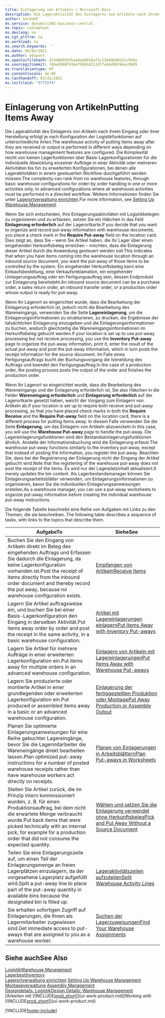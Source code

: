 ```yaml
---
title: Einlagerung von Artikeln | Microsoft Docs
description: Die Lageraktivität des Einlagerns von Artikeln nach ihrem Eingang oder ihrer Herstellung erfolgt je nach Konfiguration der Logistikfunktionen auf unterschiedliche Arten.
author: SorenGP
ms.service: dynamics365-business-central
ms.topic: conceptual
ms.devlang: na
ms.tgt_pltfrm: na
ms.workload: na
ms.search.keywords: ''
ms.date: 04/01/2021
ms.author: edupont
ms.openlocfilehash: d19486956fbaa0addb58a71c13849b0bb32c958a
ms.sourcegitcommit: 766e2840fd16efb901d211d7fa64d96766ac99d9
ms.translationtype: HT
ms.contentlocale: de-DE
ms.lasthandoff: 03/31/2021
ms.locfileid: "5771574"
---
```

# <a name="putting-items-away"></a><span data-ttu-id="a0c08-103">Einlagerung von Artikeln</span><span class="sxs-lookup"><span data-stu-id="a0c08-103">Putting Items Away</span></span>
<span data-ttu-id="a0c08-104">Die Lageraktivität des Einlagerns von Artikeln nach ihrem Eingang oder ihrer Herstellung erfolgt je nach Konfiguration der Logistikfunktionen auf unterschiedliche Arten.</span><span class="sxs-lookup"><span data-stu-id="a0c08-104">The warehouse activity of putting items away after they are received or output is performed in different ways depending on how warehouse management features are configured.</span></span> <span data-ttu-id="a0c08-105">Die Komplexität reicht von keinen Lagerfunktionen über Basis-Lagerkonfigurationen für die individuelle Abwicklung einzelner Aufträge in einer Aktivität oder mehreren Aktivitäten bis hin zu erweiterten Konfigurationen, bei denen alle Lageraktivitäten in einem gesteuerten Workflow durchgeführt werden müssen.</span><span class="sxs-lookup"><span data-stu-id="a0c08-105">The complexity can rank from no warehouse features, through basic warehouse configurations for order-by order handling in one or more activities only, to advanced configurations where all warehouse activities must be performed in a directed workflow.</span></span> <span data-ttu-id="a0c08-106">Weitere Informationen finden Sie unter [Lagerortverwaltung einrichten](warehouse-setup-warehouse.md).</span><span class="sxs-lookup"><span data-stu-id="a0c08-106">For more information, see [Setting Up Warehouse Management](warehouse-setup-warehouse.md).</span></span>

<span data-ttu-id="a0c08-107">Wenn Sie sich entscheiden, Ihre Einlagerungsaktivitäten mit Logistikbelegen zu organisieren und zu erfassen, setzen Sie ein Häkchen in das Feld **Einlagerung erforderlich** auf der Lagerortkarte.</span><span class="sxs-lookup"><span data-stu-id="a0c08-107">If you decide that you want to organize and record put-away information with warehouse documents, you place a check mark in the **Require Put-away** field on the location card.</span></span> <span data-ttu-id="a0c08-108">Dies zeigt an, dass Sie – wenn Sie Artikel haben, die Ihr Lager über einen eingehenden Herkunftsbeleg erreichen – möchten, dass die Einlagerung dieser Artikel durch die Anwendung gesteuert werden soll.</span><span class="sxs-lookup"><span data-stu-id="a0c08-108">This indicates that when you have items coming into the warehouse location through an inbound source document, you want the put-away of those items to be controlled by the system.</span></span> <span data-ttu-id="a0c08-109">Ein eingehender Herkunftsbeleg kann eine Einkaufsbestellung, eine Verkaufsreklamation, ein eingehender Umlagerungsauftrag oder ein Fertigungsauftrag sein, dessen Endprodukt zur Einlagerung bereitsteht.</span><span class="sxs-lookup"><span data-stu-id="a0c08-109">An inbound source document can be a purchase order, a sales return order, an inbound transfer order, or a production order whose output is ready for put-away.</span></span>  

<span data-ttu-id="a0c08-110">Wenn Ihr Lagerort so eingerichtet wurde, dass die Bearbeitung der Einlagerung erforderlich ist, jedoch nicht die Bearbeitung des Wareneingangs, verwenden Sie die Seite **Lagereinlagerung**, um die Einlagerungsinformationen zu strukturieren, zu drucken, die Ergebnisse der tatsächlichen Einlagerung einzugeben und die Einlagerungsinformationen zu buchen, wodurch gleichzeitig die Wareneingangsinformationen im Herkunftsbeleg gebucht werden.</span><span class="sxs-lookup"><span data-stu-id="a0c08-110">If your location is set up to use put-away processing but not receive processing, you use the **Inventory Put-away** page to organize the put-away information, print it, enter the result of the actual put-away and post the put-away information, which in turn posts the receipt information for the source document.</span></span> <span data-ttu-id="a0c08-111">Im Falle eines Fertigungsauftrags bucht der Buchungsvorgang die Istmeldung des Auftrags und beendet den Fertigungsauftrag.</span><span class="sxs-lookup"><span data-stu-id="a0c08-111">In the case of a production order, the posting process posts the output of the order and finishes the production order.</span></span>

<span data-ttu-id="a0c08-112">Wenn Ihr Lagerort so eingerichtet wurde, dass die Bearbeitung des Wareneingangs und der Einlagerung erforderlich ist, Sie also Häkchen in die Felder **Wareneingang erforderlich** und **Einlagerung erforderlich** auf der Lagerortkarte gesetzt haben, weicht der Vorgang zum Einlagern von Artikeln ab.</span><span class="sxs-lookup"><span data-stu-id="a0c08-112">If your location is set up to require both receive and put-away processing, so that you have placed check marks in both the **Require Receive** and the **Require Put-away** field on the location card, there is a different process for putting items away.</span></span> <span data-ttu-id="a0c08-113">In diesem Falle verwenden Sie die Seite **Einlagerung**, um das Einlagern von Artikeln abzuwickeln.</span><span class="sxs-lookup"><span data-stu-id="a0c08-113">In this case, you will use the **Warehouse Put-away** page to handle the put-away.</span></span> <span data-ttu-id="a0c08-114">Die Lagereinlagerungsfunktionen sind den Bestandseinlagerungsfunktionen ähnlich. Anstelle der Informationsbuchung wird die Einlagerung erfasst.</span><span class="sxs-lookup"><span data-stu-id="a0c08-114">The warehouse put-away functions similarly to the inventory put-away, except that instead of posting the information, you register the put-away.</span></span> <span data-ttu-id="a0c08-115">Beachten Sie, dass bei der Registrierung der Einlagerung nicht der Eingang der Artikel gebucht wird.</span><span class="sxs-lookup"><span data-stu-id="a0c08-115">Note that the registering of the warehouse put-away does not post the receipt of the items.</span></span> <span data-ttu-id="a0c08-116">Es wird nur der Lagerplatzinhalt aktualisiert.</span><span class="sxs-lookup"><span data-stu-id="a0c08-116">It merely updates the bin content.</span></span> <span data-ttu-id="a0c08-117">Als Lagerbestandsmanager können Sie Einlagerungsarbeitsblätter verwenden, um Einlagerungsinformationen zu organisieren, bevor Sie die individuellen Einlagerungsanweisungen erstellen.</span><span class="sxs-lookup"><span data-stu-id="a0c08-117">As a warehouse manager, you can use a put-away worksheets to organize put-away information before creating the individual warehouse put-away instructions.</span></span>

<span data-ttu-id="a0c08-118">Die folgende Tabelle beschreibt eine Reihe von Aufgaben mit Links zu den Themen, die sie beschreiben..</span><span class="sxs-lookup"><span data-stu-id="a0c08-118">The following table describes a sequence of tasks, with links to the topics that describe them.</span></span>   

|<span data-ttu-id="a0c08-119">**Aufgabe**</span><span class="sxs-lookup"><span data-stu-id="a0c08-119">**To**</span></span>|<span data-ttu-id="a0c08-120">**Siehe**</span><span class="sxs-lookup"><span data-stu-id="a0c08-120">**See**</span></span>|  
|------------|-------------|  
|<span data-ttu-id="a0c08-121">Buchen Sie den Eingang von Artikeln direkt im Beleg des eingehenden Auftrags und Erfassen Sie dadurch die Einlagerung, da keine Lagerkonfiguration vorhanden ist.</span><span class="sxs-lookup"><span data-stu-id="a0c08-121">Post the receipt of items directly from the inbound order document and thereby record the put away, because no warehouse configuration exists.</span></span>|[<span data-ttu-id="a0c08-122">Empfangen von Artikeln</span><span class="sxs-lookup"><span data-stu-id="a0c08-122">Receive Items</span></span>](warehouse-how-receive-items.md)|  
|<span data-ttu-id="a0c08-123">Lagern Sie Artikel auftragsweise ein, und buchen Sie bei einer Basis-Lagerkonfiguration den Eingang in derselben Aktivität.</span><span class="sxs-lookup"><span data-stu-id="a0c08-123">Put items away order by order and post the receipt in the same activity, in a basic warehouse configuration.</span></span>|[<span data-ttu-id="a0c08-124">Artikel mit Lagereinlagerungen einlagern</span><span class="sxs-lookup"><span data-stu-id="a0c08-124">Put Items Away with Inventory Put-aways</span></span>](warehouse-how-to-put-items-away-with-inventory-put-aways.md)|  
|<span data-ttu-id="a0c08-125">Lagern Sie Artikel für mehrere Aufträge in einer erweiterten Lagerkonfiguration ein.</span><span class="sxs-lookup"><span data-stu-id="a0c08-125">Put items away for multiple orders in an advanced warehouse configuration.</span></span>|[<span data-ttu-id="a0c08-126">Einlagern von Artikeln mit Lagereinlagerungen</span><span class="sxs-lookup"><span data-stu-id="a0c08-126">Put Items Away with Warehouse Put-aways</span></span>](warehouse-how-to-put-items-away-with-warehouse-put-aways.md)|  
|<span data-ttu-id="a0c08-127">Lagern Sie produzierte oder montierte Artikel in einer grundlegenden oder erweiterten Lagerkonfiguration ein.</span><span class="sxs-lookup"><span data-stu-id="a0c08-127">Put produced or assembled items away in a basic or an advanced warehouse configuration.</span></span>|[<span data-ttu-id="a0c08-128">Einlagerung der fertiggestellten Produktion oder Montage</span><span class="sxs-lookup"><span data-stu-id="a0c08-128">Put Away Production or Assembly Output</span></span>](warehouse-how-to-put-away-production-output.md)|
|<span data-ttu-id="a0c08-129">Planen Sie optimierte Einlagerungsanweisungen für eine Reihe gebuchter Lagereingänge, bevor Sie die Lagermitarbeiter die Wareneingänge direkt bearbeiten lassen.</span><span class="sxs-lookup"><span data-stu-id="a0c08-129">Plan optimized put-away instructions for a number of posted warehouse receipts rather than have warehouse workers act directly on receipts.</span></span>|[<span data-ttu-id="a0c08-130">Planen von Einlagerungen in Arbeitsblättern</span><span class="sxs-lookup"><span data-stu-id="a0c08-130">Plan Put-aways in Worksheets</span></span>](warehouse-how-to-plan-put-aways-in-worksheets.md)|  
|<span data-ttu-id="a0c08-131">Stellen Sie Artikel zurück, die im Prinzip intern kommissioniert wurden, z. B. für einen Produktionsauftrag, bei dem nicht die erwartete Menge verbraucht wurde.</span><span class="sxs-lookup"><span data-stu-id="a0c08-131">Put back items that were picked technically with an internal pick, for example for a production order that did not consume the expected quantity.</span></span>|[<span data-ttu-id="a0c08-132">Wählen und setzen Sie die Einlagerung verwendet ohne Herkunftsbeleg</span><span class="sxs-lookup"><span data-stu-id="a0c08-132">Pick and Put Away Without a Source Document</span></span>](warehouse-how-to-create-put-aways-from-internal-put-aways.md)|
|<span data-ttu-id="a0c08-133">Teilen Sie eine Einlagerungszeile auf, um einen Teil der Einlagerungsmenge an freien Lagerplätzen einzulagern, da der vorgesehene Lagerplatz aufgefüllt wird.</span><span class="sxs-lookup"><span data-stu-id="a0c08-133">Split a put-away line to place part of the put-away quantity in available bins because the designated bin is filled up.</span></span>|[<span data-ttu-id="a0c08-134">Lageraktivitätszeilen aufzuteilen</span><span class="sxs-lookup"><span data-stu-id="a0c08-134">Split Warehouse Activity Lines</span></span>](warehouse-how-to-split-warehouse-activity-lines.md)|
|<span data-ttu-id="a0c08-135">Sie erhalten sofortigen Zugriff auf Einlagerungen, die Ihnen als Lagermitarbeiter zugewiesen sind.</span><span class="sxs-lookup"><span data-stu-id="a0c08-135">Get immediate access to put-aways that are assigned to you as a warehouse worker.</span></span>|[<span data-ttu-id="a0c08-136">Suchen der Lagerzuweisungen</span><span class="sxs-lookup"><span data-stu-id="a0c08-136">Find Your Warehouse Assignments</span></span>](warehouse-how-to-find-your-warehouse-assignments.md)|    

## <a name="see-also"></a><span data-ttu-id="a0c08-137">Siehe auch</span><span class="sxs-lookup"><span data-stu-id="a0c08-137">See Also</span></span>  
[<span data-ttu-id="a0c08-138">Logistik</span><span class="sxs-lookup"><span data-stu-id="a0c08-138">Warehouse Management</span></span>](warehouse-manage-warehouse.md)  
[<span data-ttu-id="a0c08-139">Lagerbest</span><span class="sxs-lookup"><span data-stu-id="a0c08-139">Inventory</span></span>](inventory-manage-inventory.md)  
<span data-ttu-id="a0c08-140">[Lagerortverwaltung einrichten](warehouse-setup-warehouse.md)   </span><span class="sxs-lookup"><span data-stu-id="a0c08-140">[Setting Up Warehouse Management](warehouse-setup-warehouse.md)   </span></span>  
<span data-ttu-id="a0c08-141">[Montageverwaltung](assembly-assemble-items.md)  </span><span class="sxs-lookup"><span data-stu-id="a0c08-141">[Assembly Management](assembly-assemble-items.md)  </span></span>  
[<span data-ttu-id="a0c08-142">Designdetails: Logistik</span><span class="sxs-lookup"><span data-stu-id="a0c08-142">Design Details: Warehouse Management</span></span>](design-details-warehouse-management.md)  
<span data-ttu-id="a0c08-143">[Arbeiten mit [!INCLUDE[prod_short](includes/prod_short.md)]](ui-work-product.md)</span><span class="sxs-lookup"><span data-stu-id="a0c08-143">[Working with [!INCLUDE[prod_short](includes/prod_short.md)]](ui-work-product.md)</span></span>  


[!INCLUDE[footer-include](includes/footer-banner.md)]